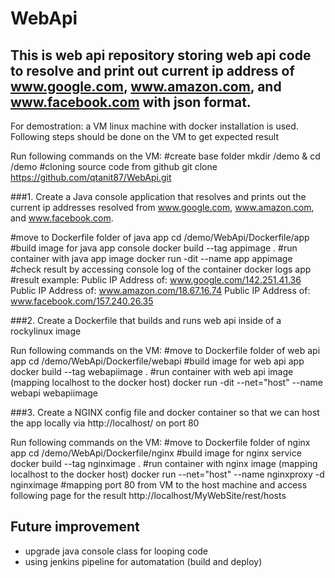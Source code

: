 # WebApi

## This is web api repository storing web api code to resolve and print out current ip address of www.google.com, www.amazon.com, and www.facebook.com with json format.

For demostration: a VM linux machine with docker installation is used. Following steps should be done on the VM to get expected result

Run following commands on the VM:
#create base folder
mkdir /demo & cd /demo
#cloning source code from github
git clone https://github.com/qtanit87/WebApi.git

###1. Create a Java console application that resolves and prints out the current ip addresses resolved from www.google.com, www.amazon.com, and www.facebook.com.

#move to Dockerfile folder of java app
cd /demo/WebApi/Dockerfile/app
#build image for java app console
docker build --tag appimage .
#run container with java app image
docker run -dit --name app appimage
#check result by accessing console log of the container
docker logs app
#result example:
Public IP Address of: www.google.com/142.251.41.36
Public IP Address of: www.amazon.com/18.67.16.74
Public IP Address of: www.facebook.com/157.240.26.35

###2. Create a Dockerfile that builds and runs web api inside of a rockylinux image

Run following commands on the VM:
#move to Dockerfile folder of web api app
cd /demo/WebApi/Dockerfile/webapi
#build image for web api app
docker build --tag webapiimage .
#run container with web api image (mapping localhost to the docker host)
docker run -dit --net="host" --name webapi webapiimage

###3. Create a NGINX config file and docker container so that we can host the app locally via http://localhost/ on port 80

Run following commands on the VM:
#move to Dockerfile folder of nginx app
cd /demo/WebApi/Dockerfile/nginx
#build image for nginx service
docker build --tag nginximage .
#run container with nginx image (mapping localhost to the docker host)
docker run --net="host" --name nginxproxy  -d nginximage
#mapping port 80 from VM to the host machine and access following page for the result
http://localhost/MyWebSite/rest/hosts

## Future improvement
- upgrade java console class for looping code
- using jenkins pipeline for automatation (build and deploy)

